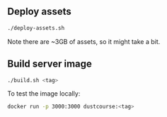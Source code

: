 ## Deploy assets

```sh
./deploy-assets.sh
```

Note there are ~3GB of assets, so it might take a bit.

## Build server image

```sh
./build.sh <tag>
```

To test the image locally:

```sh
docker run -p 3000:3000 dustcourse:<tag>
```

